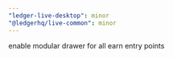 ```yaml
---
"ledger-live-desktop": minor
"@ledgerhq/live-common": minor
---
```


enable modular drawer for all earn entry points
